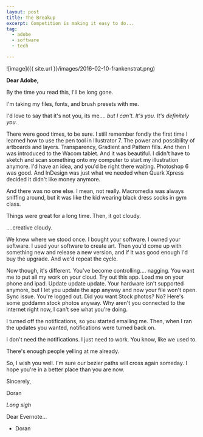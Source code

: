 ```yaml
---
layout: post
title: The Breakup
excerpt: Competition is making it easy to do...
tag:
  - adobe
  - software
  - tech

---
```


![image]({{ site.url }}/images/2016-02-10-frankenstrat.png)

**Dear Adobe,**

By the time you read this, I'll be long gone.

I'm taking my files, fonts, and brush presets with me.

I'd love to say that it's not you, its me.... _but I can't. It's you. It's definitely you._

There were good times, to be sure. I still remember fondly the first time I learned how to use the pen tool in Illustrator 7. The power and possibility of artboards and layers. Transparency, Gradient and Pattern fills. And then I was introduced to the Wacom tablet. And it was beautiful. I didn't have to sketch and scan something onto my computer to start my illustration anymore. I'd have an idea, and you'd be right there waiting. Photoshop 6 was good. And InDesign was just what we needed when Quark Xpress decided it didn't like money anymore.

And there was no one else. I mean, not really. Macromedia was always sniffing around, but it was like the kid wearing black dress socks in gym class.

Things were great for a long time. Then, it got cloudy.

....creative cloudy.

We knew where we stood once. I bought your software. I owned your software. I used your software to create art. Then you'd come up with something new and release a new version, and if it was good enough I'd buy the upgrade. And we'd repeat the cycle.

Now though, it's different. You've become controlling.... nagging. You want me to put all my work on your cloud. Try out this app. Load me on your phone and ipad. Update update update. Your hardware isn't supported anymore, but I let you update the app anyway and now your file won't open. Sync issue. You're logged out. Did you want Stock photos? No? Here's some goddamn stock photos anyway. Why aren't you connected to the internet right now, I can't see what you're doing.

I turned off the notifications, so you started emailing me. Then, when I ran the updates you wanted, notifications were turned back on.

I don't need the notifications. I just need to work. You know, like we used to.

There's enough people yelling at me already.

So, I wish you well. I'm sure our bezier paths will cross again someday. I hope you're in a better place than you are now.

Sincerely,

Doran

*Long sigh*

Dear Evernote...


- Doran
